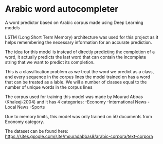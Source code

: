 # Arabic word autocompleter
A word predictor based on Arabic corpus made using Deep Learning models

LSTM (Long Short Term Memory) architecture was used for this project as it helps remembering the necessary information for an accurate prediction.

The idea for this model is instead of directly predicting the completion of a word, it actually predicts the last word that can contain the incomplete string that we want to predict its completion.

This is a classification problem as we treat the word we predict as a class, and every sequence in the corpus lines the model trained on has a word that can be treated as a lable. We will a number of classes equal to the number of unique words in the corpus lines

The corpus used for training this model was made by Mourad Abbas (Khaleej-2004) and it has 4 categories:
-Economy
-International News
-Local News
-Sports

Due to memory limits, this model was only trained on 50 documents from Economy category.

The dataset can be found here: https://sites.google.com/site/mouradabbas9/arabic-corpora/text-corpora
